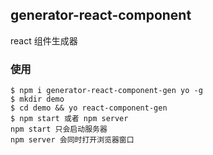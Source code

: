 ## generator-react-component

react 组件生成器

### 使用

```
$ npm i generator-react-component-gen yo -g
$ mkdir demo
$ cd demo && yo react-component-gen
$ npm start 或者 npm server
npm start 只会启动服务器
npm server 会同时打开浏览器窗口
```
